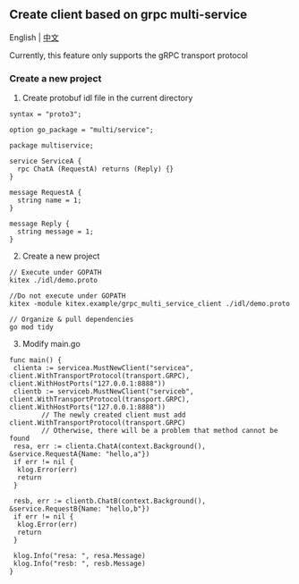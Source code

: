 ## Create client based on grpc multi-service

English | [中文](README_CN.md)

Currently, this feature only supports the gRPC transport protocol

### Create a new project

1. Create protobuf idl file in the current directory

```
syntax = "proto3";

option go_package = "multi/service";

package multiservice;

service ServiceA {
  rpc ChatA (RequestA) returns (Reply) {}
}

message RequestA {
  string name = 1;
}

message Reply {
  string message = 1;
}
```

2. Create a new project

```
// Execute under GOPATH
kitex ./idl/demo.proto

//Do not execute under GOPATH
kitex -module kitex.example/grpc_multi_service_client ./idl/demo.proto

// Organize & pull dependencies
go mod tidy
```

3. Modify main.go

```
func main() {
 clienta := servicea.MustNewClient("servicea", client.WithTransportProtocol(transport.GRPC), client.WithHostPorts("127.0.0.1:8888"))
 clientb := serviceb.MustNewClient("serviceb", client.WithTransportProtocol(transport.GRPC), client.WithHostPorts("127.0.0.1:8888"))
        // The newly created client must add client.WithTransportProtocol(transport.GRPC)
        // Otherwise, there will be a problem that method cannot be found
 resa, err := clienta.ChatA(context.Background(), &service.RequestA{Name: "hello,a"})
 if err != nil {
  klog.Error(err)
  return
 }

 resb, err := clientb.ChatB(context.Background(), &service.RequestB{Name: "hello,b"})
 if err != nil {
  klog.Error(err)
  return
 }

 klog.Info("resa: ", resa.Message)
 klog.Info("resb: ", resb.Message)
}

```
